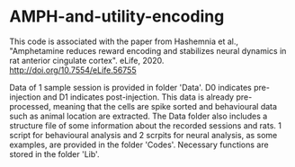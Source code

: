 # AMPH-and-utility-encoding
This code is associated with the paper from Hashemnia et al., "Amphetamine reduces reward encoding and stabilizes neural dynamics in rat anterior cingulate cortex". eLife, 2020. http://doi.org/10.7554/eLife.56755

Data of 1 sample session is provided in folder 'Data'. D0 indicates pre-injection and D1 indicates post-injection. This data is already pre-processed, meaning that the cells are spike sorted and behavioural data such as animal location are extracted. The Data folder also includes a structure file of some information about the recorded sessions and rats.
1 script for behavioural analysis and 2 scrpits for neural analysis, as some examples, are provided in the folder 'Codes'. Necessary functions are stored in the folder 'Lib'.
